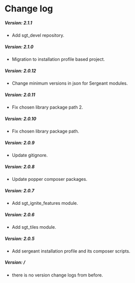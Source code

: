 # Change log

##### Version: 2.1.1
- Add sgt_devel repository.

##### Version: 2.1.0
- Migration to installation profile based project.

##### Version: 2.0.12
- Change minimum versions in json for Sergeant modules.

##### Version: 2.0.11
- Fix chosen library package path 2.

##### Version: 2.0.10
- Fix chosen library package path.

##### Version: 2.0.9
- Update gitignore.

##### Version: 2.0.8
- Update popper composer packages.

##### Version: 2.0.7
- Add sgt_ignite_features module.

##### Version: 2.0.6
- Add sgt_tiles module.

##### Version: 2.0.5
- Add sergeant installation profile and its composer scripts.

##### Version: /
- there is no version change logs from before.

